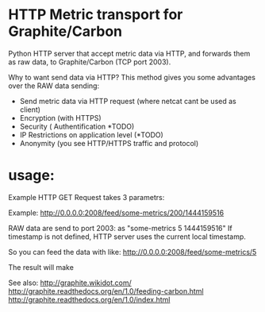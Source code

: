 # HTTP Metric transport for Graphite/Carbon

Python HTTP server that accept metric data via HTTP, and forwards them as raw data, to Graphite/Carbon (TCP port 2003).

Why to want send data via HTTP?
This method gives you some advantages over the RAW data sending:

* Send metric data via HTTP request (where netcat cant be used as client)
* Encryption (with HTTPS)
* Security ( Authentification *TODO)
* IP Restrictions on application level (*TODO)
* Anonymity (you see HTTP/HTTPS traffic and protocol)

# usage:

Example HTTP GET Request takes 3 parametrs:

<metric path> <metric value> <metric timestamp>

Example: http://0.0.0.0:2008/feed/some-metrics/200/1444159516

RAW data are send to port 2003: as "some-metrics 5 1444159516"
If timestamp is not defined, HTTP server uses the current local timestamp.

So you can feed the data with like:
http://0.0.0.0:2008/feed/some-metrics/5

The result will make 



See also:
http://graphite.wikidot.com/
http://graphite.readthedocs.org/en/1.0/feeding-carbon.html
http://graphite.readthedocs.org/en/1.0/index.html

